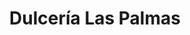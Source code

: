 ---
title: "Dulcería Las Palmas"
url: /las-condes/dulceria-las-palmas-el-bosque-central/
shop: Konditorei
---